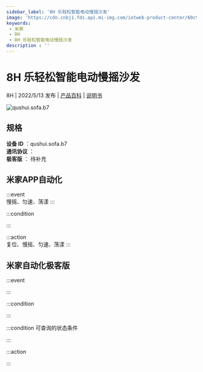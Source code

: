 ```yaml
---
sidebar_label: '8H 乐轻松智能电动慢摇沙发'
image: 'https://cdn.cnbj1.fds.api.mi-img.com/iotweb-product-center/60c9ae727b904c33fc03b37f6e35a828_1650955666696.png?GalaxyAccessKeyId=AKVGLQWBOVIRQ3XLEW&Expires=9223372036854775807&Signature=GJyCLWwBEiF2WZi7YtjJQwKSwyM='
keywords: 
 - 米家
 - 8H
 - 8H 乐轻松智能电动慢摇沙发
description : ''
---
```

# 8H 乐轻松智能电动慢摇沙发

8H | 2022/5/13 发布 | [产品百科](https://home.mi.com/webapp/content/baike/product/index.html?model=qushui.sofa.b7/) | [说明书](https://home.mi.com/views/introduction.html?model=qushui.sofa.b7&region=cn)

![qushui.sofa.b7](https://cdn.cnbj1.fds.api.mi-img.com/iotweb-product-center/60c9ae727b904c33fc03b37f6e35a828_1650955666696.png?GalaxyAccessKeyId=AKVGLQWBOVIRQ3XLEW&Expires=9223372036854775807&Signature=GJyCLWwBEiF2WZi7YtjJQwKSwyM=)

## 规格  
> 
**设备 ID** ：qushui.sofa.b7  
**通讯协议** ：  
**极客版**  ： 待补充 


## 米家APP自动化  

:::event  
慢摇、匀速、荡漾
:::

:::condition  

:::

:::action   
复位、慢摇、匀速、荡漾
:::

## 米家自动化极客版  

:::event  

:::

:::condition  

:::

:::condition 可查询的状态条件  

:::

:::action  

:::

        
